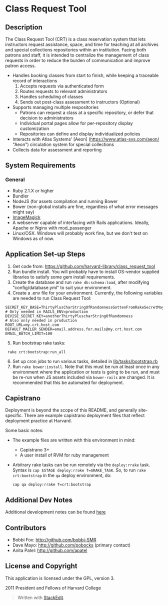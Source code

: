 # Class Request Tool

## Description

The Class Request Tool (CRT) is a class reservation system that lets instructors request assistance, space, and time for teaching at all archives and special collections repositories within an institution. Facing both patrons and staff, it is intended to centralize the management of class requests in order to reduce the burden of communication and improve patron access.

* Handles booking classes from start to finish, while keeping a traceable record of interactions
  1. Accepts requests via authenticated form
  2. Routes requests to relevant administrators
  3. Handles scheduling of classes
  4. Sends out post-class assessment to instructors (Optional)
* Supports managing multiple respositories
  * Patrons can request a class at a specific repository, or defer that decision to administrators
  * Individual portal pages allow for per-repository display customization
  * Repositories can define and display individualized policies
* Interacts with Atlas Systems' [Aeon] (https://www.atlas-sys.com/aeon/ "Aeon") circulation system for special collections
* Collects data for assessment and reporting

## System Requirements

### General
* Ruby 2.1.X or higher
* Bundler
* NodeJS (for assets compilation and running Bower
* Bower (non-global installs are fine, regardless of what error messages might say)
* [ImageMagick](http://imagemagick.org/)
* A webserver capable of interfacing with Rails applications.  Ideally, Apache or Nginx with mod_passenger
* Linux/OSX.  Windows will probably work fine, but we don't test on Windows as of now.

## Application Set-up Steps

1. Get code from: https://github.com/harvard-library/class_request_tool
2. Run bundle install. You will probably have to install OS-vendor supplied libraries to satisfy some gem install requirements.
3. Create the database and run `rake db:schema:load`, after modifying "config/database.yml" to suit your environment.
4. Create a .env file for your environment. Currently, the following variables are needed to run Class Request Tool:

  ```
  SECRET_KEY_BASE=ThirtyPlusCharStringOfRandomnessGottenFromRakeSecretMaybe # Only needed in RAILS_ENV=production
  DEVISE_SECRET_KEY=anotherThirtyPluscharStringOfRandomness              # Also only needed in production
  ROOT_URL=my.crt.host.com
  DEFAULT_MAILER_SENDER=email.address.for.mails@my.crt.host.com
  EMAIL_BATCH_LIMIT=100
  ```
5. Run bootstrap rake tasks:

  ```Shell
   rake crt:bootstrap:run_all
  ```
6. Set up cron jobs to run various tasks, detailed in [lib/tasks/bootstrap.rb](lib/tasks/bootstrap.rb)
7. Run `rake bower:install`. Note that this must be run at least once in any environment where the application or tests is going to be run, and must be re-run when JS assets included via `bower-rails` are changed.  It is recommended that this be automated for deployment.

## Capistrano

Deployment is beyond the scope of this README, and generally site-specific.  There are example capistrano deployment files that reflect deployment practice at Harvard.

Some basic notes:
* The example files are written with this environment in mind:
  * Capistrano 3+
  * A user install of RVM for ruby management
* Arbitrary rake tasks can be run remotely via the `deploy:rrake` task. Syntax is `cap $STAGE deploy:rrake T=$RAKE_TASK`.  So, to run `rake crt:bootstrap` in the `qa` deploy environment, do:

  ```Shell
  cap qa deploy:rrake T=crt:bootstrap
  ```

## Additional Dev Notes

Additional development notes can be found [here](DEV_NOTES.md)

## Contributors

* Bobbi Fox: http://github.com/bobbi-SMR
* Dave Mayo: http://github.com/pobocks (primary contact)
* Anita Patel: http://github.com/apatel

## License and Copyright

This application is licensed under the GPL, version 3.

2011 President and Fellows of Harvard College



> Written with [StackEdit](https://stackedit.io/).
